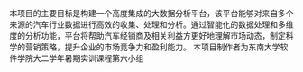 本项目的主要目标是构建一个高度集成的大数据分析平台，该平台能够对来自多个来源的汽车行业数据进行高效的收集、处理和分析。通过智能化的数据处理和多维度的分析功能，平台将帮助汽车经销商及相关利益方更好地理解市场动态，制定科学的营销策略，提升企业的市场竞争力和盈利能力。
本项目制作者为东南大学软件学院大二学年暑期实训课程第六小组